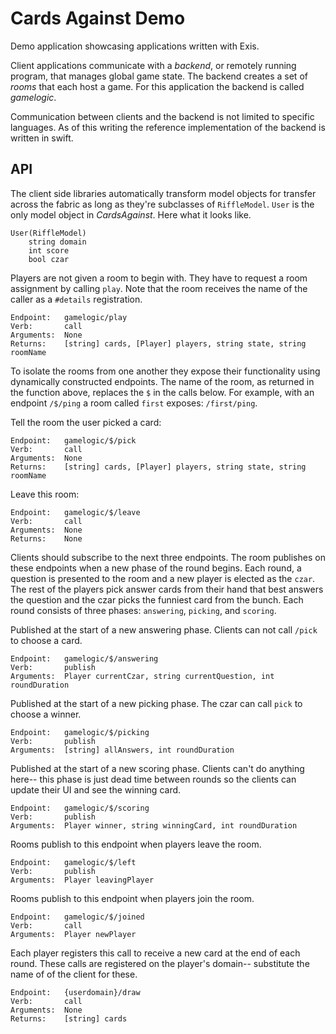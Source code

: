# Cards Against Demo

Demo application showcasing applications written with Exis. 

Client applications communicate with a *backend*, or remotely running program, that manages global game state. The backend creates a set of *rooms* that each host a game. For this application the backend is called *gamelogic*.

Communication between clients and the backend is not limited to specific languages. As of this writing the reference implementation of the backend is written in swift. 

## API

The client side libraries automatically transform model objects for transfer across the fabric as long as they're subclasses of `RiffleModel`. `User` is the only model object in *CardsAgainst*. Here what it looks like. 

```text
User(RiffleModel)
    string domain
    int score
    bool czar
```


Players are not given a room to begin with. They have to request a room  assignment by calling `play`. Note that the room receives the name of the caller as a `#details` registration.

```
Endpoint:   gamelogic/play
Verb:       call
Arguments:  None
Returns:    [string] cards, [Player] players, string state, string roomName
```

To isolate the rooms from one another they expose their functionality using dynamically constructed endpoints. The name of the room, as returned in the function above, replaces the `$` in the calls below. For example, with an endpoint `/$/ping` a room called `first` exposes: `/first/ping`.

Tell the room the user picked a card:

```
Endpoint:   gamelogic/$/pick
Verb:       call
Arguments:  None
Returns:    [string] cards, [Player] players, string state, string roomName
```

Leave this room:

```
Endpoint:   gamelogic/$/leave
Verb:       call
Arguments:  None
Returns:    None
```

Clients should subscribe to the next three endpoints. The room publishes on these endpoints when a new phase of the round begins. Each round, a question is presented to the room and a new player is elected as the `czar`. The rest of the players pick answer cards from their hand that best answers the question and the czar picks the funniest card from the bunch. Each round consists of three phases: `answering`, `picking`, and `scoring`. 

Published at the start of a new answering phase. Clients can not call `/pick` to choose a card. 

```
Endpoint:   gamelogic/$/answering
Verb:       publish
Arguments:  Player currentCzar, string currentQuestion, int roundDuration
```

Published at the start of a new picking phase. The czar can call `pick` to choose a winner. 

```
Endpoint:   gamelogic/$/picking
Verb:       publish
Arguments:  [string] allAnswers, int roundDuration
```

Published at the start of a new scoring phase. Clients can't do anything here-- this phase is just dead time between rounds so the clients can update their UI and see the winning card.

```
Endpoint:   gamelogic/$/scoring
Verb:       publish
Arguments:  Player winner, string winningCard, int roundDuration
```

Rooms publish to this endpoint when players leave the room. 

```
Endpoint:   gamelogic/$/left
Verb:       publish
Arguments:  Player leavingPlayer
```

Rooms publish to this endpoint when players join the room. 

```
Endpoint:   gamelogic/$/joined
Verb:       call
Arguments:  Player newPlayer
```

Each player registers this call to receive a new card at the end of each round. These calls are registered on the player's domain-- substitute the name of of the client for these.

```
Endpoint:   {userdomain}/draw
Verb:       call
Arguments:  None
Returns:    [string] cards
```
